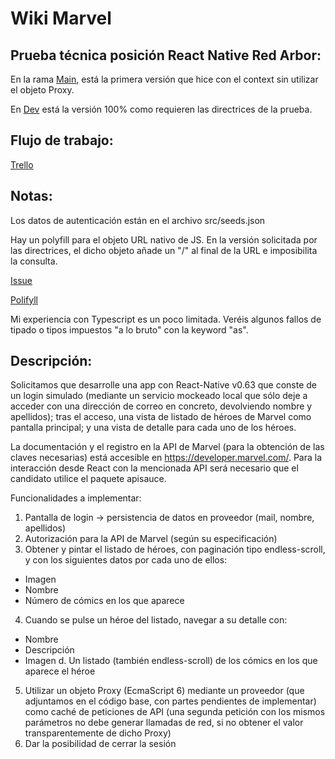 # Wiki Marvel

## Prueba técnica posición React Native Red Arbor:

En la rama [Main](https://github.com/Tonisg91/marvel_app_RN/tree/main), está la primera versión que hice con el context sin utilizar el objeto Proxy.

En [Dev](https://github.com/Tonisg91/marvel_app_RN/tree/dev) está la versión 100% como requieren las directrices de la prueba.

## Flujo de trabajo:

[Trello](https://trello.com/b/km5oxJLM/marvel-app-rn)

## Notas:

Los datos de autenticación están en el archivo src/seeds.json

Hay un polyfill para el objeto URL nativo de JS. En la versión solicitada por las directrices, el dicho objeto añade un "/" al final de la URL e imposibilita la consulta.

[Issue](https://github.com/facebook/react-native/issues/24428)

[Polifyll](https://github.com/charpeni/react-native-url-polyfill)

Mi experiencia con Typescript es un poco limitada. Veréis algunos fallos de tipado o tipos impuestos "a lo bruto" con la keyword "as".

## Descripción:

Solicitamos que desarrolle una app con React-Native v0.63 que conste de un login simulado
(mediante un servicio mockeado local que sólo deje a acceder con una dirección de correo
en concreto, devolviendo nombre y apellidos); tras el acceso, una vista de listado de héroes
de Marvel como pantalla principal; y una vista de detalle para cada uno de los héroes.

La documentación y el registro en la API de Marvel (para la obtención de las claves
necesarias) está accesible en https://developer.marvel.com/. Para la interacción desde
React con la mencionada API será necesario que el candidato utilice el paquete apisauce.

Funcionalidades a implementar:

1. Pantalla de login → persistencia de datos en proveedor (mail, nombre, apellidos)
2. Autorización para la API de Marvel (según su especificación)
3. Obtener y pintar el listado de héroes, con paginación tipo endless-scroll, y con los
   siguientes datos por cada uno de ellos:

- Imagen
- Nombre
- Número de cómics en los que aparece

4. Cuando se pulse un héroe del listado, navegar a su detalle con:

- Nombre
- Descripción
- Imagen
  d. Un listado (también endless-scroll) de los cómics en los que aparece el héroe

5. Utilizar un objeto Proxy (EcmaScript 6) mediante un proveedor (que adjuntamos en
   el código base, con partes pendientes de implementar) como caché de peticiones de
   API (una segunda petición con los mismos parámetros no debe generar llamadas de
   red, si no obtener el valor transparentemente de dicho Proxy)
6. Dar la posibilidad de cerrar la sesión
